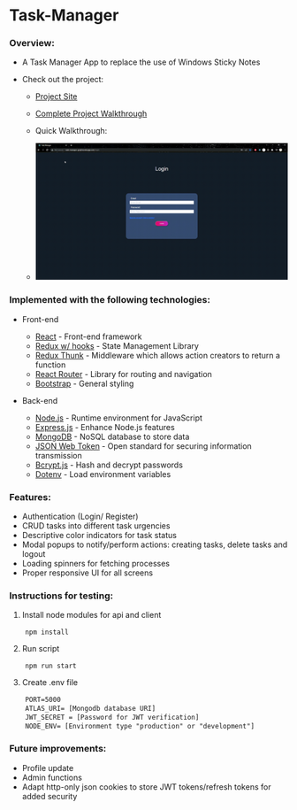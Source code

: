 # Task-Manager 

### Overview:

* A Task Manager App to replace the use of Windows Sticky Notes
* Check out the project:

    * [Project Site](https://task-manager-ganjl.herokuapp.com/)

    * [Complete Project Walkthrough](https://www.youtube.com/watch?v=rdK6Myjwhws&ab_channel=Gan)

    * Quick Walkthrough: 

    * ![Alt Text](https://github.com/GanJL/Task-Manager/blob/main/task-manager/client/src/icons/Task%20Manager%20-%20Google%20Chrome%202022-03-02%2023-03-39.gif?raw=true)

### Implemented with the following technologies:

* Front-end
    * [React](https://redux.js.org/introduction/getting-started) - Front-end framework
    * [Redux w/ hooks](https://redux.js.org/introduction/getting-started) - State Management Library
    * [Redux Thunk](https://github.com/reduxjs/redux-thunk) - Middleware which allows action creators to return a function
    * [React Router](https://reactrouter.com/) - Library for routing and navigation
    * [Bootstrap](https://getbootstrap.com/) - General styling

* Back-end
    * [Node.js](https://nodejs.org/en/) - Runtime environment for JavaScript
    * [Express.js](https://expressjs.com/) - Enhance Node.js features
    * [MongoDB](https://www.mongodb.com/) - NoSQL database to store data
    * [JSON Web Token](https://jwt.io/) - Open standard for securing information transmission
    * [Bcrypt.js](https://www.npmjs.com/package/bcryptjs) - Hash and decrypt passwords
    * [Dotenv](https://www.npmjs.com/package/dotenv) - Load environment variables

### Features:

* Authentication (Login/ Register)
* CRUD tasks into different task urgencies
* Descriptive color indicators for task status
* Modal popups to notify/perform actions: creating tasks, delete tasks and logout
* Loading spinners for fetching processes
* Proper responsive UI for all screens

### Instructions for testing:

1. Install node modules for api and client
```
    npm install
```
2. Run script
```
    npm run start
```
3. Create .env file
```
    PORT=5000
    ATLAS_URI= [Mongodb database URI]
    JWT_SECRET = [Password for JWT verification]
    NODE_ENV= [Environment type "production" or "development"]
```
### Future improvements:

* Profile update 
* Admin functions
* Adapt http-only json cookies to store JWT tokens/refresh tokens for added security  
